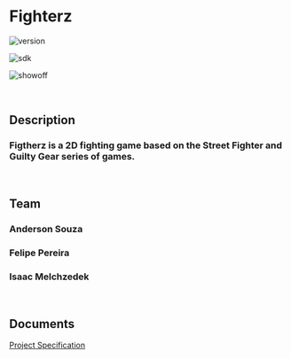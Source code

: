 # Fighterz

![version](https://img.shields.io/badge/Version-1.1.0-121212)

![sdk](https://img.shields.io/badge/Min%20Java%20SDK-20-121212)

![showoff](https://github.com/GabrielTrois/SuperMercado_POO/assets/56811005/f09ccf2d-0642-4432-aa99-2fde6f09b215)

<br>

## Description

### Figtherz is a 2D fighting game based on the Street Fighter and Guilty Gear series of games.

<br>

## Team

### Anderson Souza
### Felipe Pereira
### Isaac Melchzedek

<br>

## Documents

[Project Specification](https://docs.google.com/document/d/1OolkjBeiU0U0JOZW074OjsFJYYo6hrGckPRBZqR_yjk)
